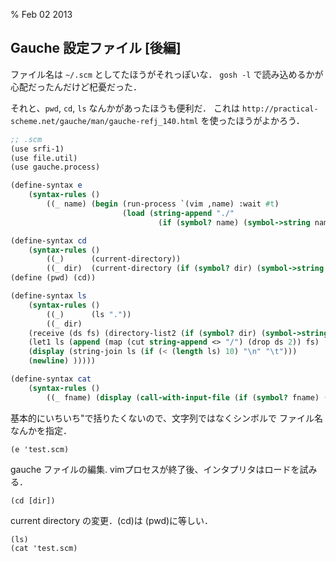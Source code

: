 % Feb 02 2013

## Gauche 設定ファイル [後編]

ファイル名は `~/.scm` としてたほうがそれっぽいな．
`gosh -l` で読み込めるかが心配だったんだけど杞憂だった．

それと、`pwd`, `cd`, `ls` なんかがあったほうも便利だ．
これは
`http://practical-scheme.net/gauche/man/gauche-refj_140.html`
を使ったほうがよかろう．

```scheme
;; .scm
(use srfi-1)
(use file.util)
(use gauche.process)

(define-syntax e
    (syntax-rules ()
        ((_ name) (begin (run-process `(vim ,name) :wait #t)
                         (load (string-append "./"
                                 (if (symbol? name) (symbol->string name) name)))) )))

(define-syntax cd
    (syntax-rules ()
        ((_)      (current-directory))
        ((_ dir)  (current-directory (if (symbol? dir) (symbol->string dir) dir))) ))
(define (pwd) (cd))

(define-syntax ls
    (syntax-rules ()
        ((_)      (ls "."))
        ((_ dir)  
    (receive (ds fs) (directory-list2 (if (symbol? dir) (symbol->string dir) dir))
    (let1 ls (append (map (cut string-append <> "/") (drop ds 2)) fs)
    (display (string-join ls (if (< (length ls) 10) "\n" "\t")))
    (newline) )))))

(define-syntax cat
    (syntax-rules ()
        ((_ fname) (display (call-with-input-file (if (symbol? fname) (symbol->string fname) fname) port->string)))))
```

基本的にいちいち"で括りたくないので、文字列ではなくシンボルで
ファイル名なんかを指定．

    (e 'test.scm)

gauche ファイルの編集. vimプロセスが終了後、インタプリタはロードを試みる．

    (cd [dir])

current directory の変更．(cd)は (pwd)に等しい．

    (ls)
    (cat 'test.scm)


